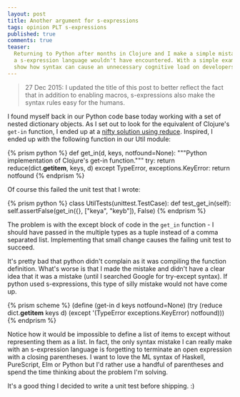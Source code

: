 ```yaml
---
layout: post
title: Another argument for s-expressions
tags: opinion PLT s-expressions
published: true
comments: true
teaser:
  Returning to Python after months in Clojure and I make a simple mistake that
  a s-expression language wouldn't have encountered. With a simple example, I'll
  show how syntax can cause an unnecessary cognitive load on developers.
---
```


> 27 Dec 2015: I updated the title of this post to better reflect the fact that
> in addition to enabling macros, s-expressions also make the syntax rules
> easy for the humans.

I found myself back in our Python code base today working with a set of nested
dictionary objects. As I set out to look for the equivalent of Clojure's
```get-in``` function, I ended up at a [nifty solution using reduce][1]. Inspired,
I ended up with the following function in our Util module:

{% prism python %}
def get_in(d, keys, notfound=None):
    """Python implementation of Clojure's get-in function."""
    try:
        return reduce(dict.__getitem__, keys, d)
    except TypeError, exceptions.KeyError:
        return notfound
{% endprism %}

Of course this failed the unit test that I wrote:

{% prism python %}
class UtilTests(unittest.TestCase):
    def test_get_in(self):
        self.assertFalse(get_in({}, ["keya", "keyb"]), False)
{% endprism %}

The problem is with the except block of code in the ```get_in``` function - I
should have passed in the multiple types as a tuple instead of a comma separated
list. Implementing that small change causes the failing unit test to succeed.

It's pretty bad that python didn't complain as it was compiling the function
definition. What's worse is that I made the mistake and didn't have a clear idea
that it was a mistake (until I searched Google for try-except syntax). If python
used s-expressions, this type of silly mistake would not have come up.

{% prism scheme %}
(define (get-in d keys notfound=None)
        (try (reduce dict.__getitem__ keys d)
        (except '(TypeError exceptions.KeyError)
                notfound)))
{% endprism %}

Notice how it would be impossible to define a list of items to except without
representing them as a list. In fact, the only syntax mistake I can really make
with an s-expression language is forgetting to terminate an open expression with
a closing parentheses. I want to love the ML syntax of Haskell, PureScript, Elm
or Python but I'd rather use a handful of parentheses and spend the time thinking
about the problem I'm solving.

It's a good thing I decided to write a unit test before shipping. :)

[1]: http://stackoverflow.com/a/14484711/67927
